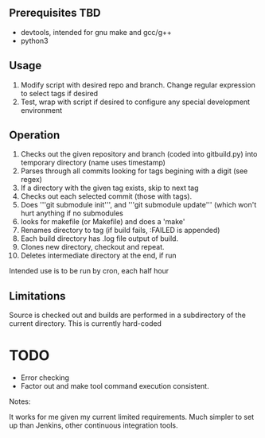 

## Prerequisites TBD #
* devtools, intended for gnu make and gcc/g++
* python3

## Usage ##

1. Modify script with desired repo and branch. Change regular expression to select tags if desired
1. Test, wrap with script if desired to configure any special development environment

## Operation ##
1. Checks out the given repository and branch (coded into gitbuild.py) into temporary directory (name uses timestamp)
1. Parses through all commits looking for tags begining with a digit (see regex)
1. If a directory with the given tag exists, skip to next tag
1. Checks out each selected commit (those with tags).
1. Does '''git submodule init''', and '''git submodule update''' (which won't hurt anything if no submodules
1. looks for makefile (or Makefile) and does a 'make'
1. Renames directory to tag (if build fails, :FAILED is appended)
1. Each build directory has <tagname>.log file output of build.
1. Clones new directory, checkout and repeat.
1. Deletes intermediate directory at the end, if run

Intended use is to be run by cron, each half hour  


## Limitations ##

Source is checked out and builds are performed in a subdirectory of the current directory. This is currently hard-coded

# TODO

* Error checking
* Factor out and make tool command execution consistent.



Notes:

It works for me given my current limited requirements. Much simpler to set up than Jenkins, other continuous integration tools.


